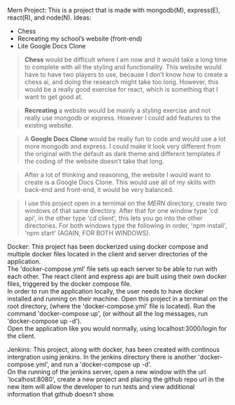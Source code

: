 Mern Project:
This is a project that is made with mongodb(M), express(E), react(R), and node(N).
Ideas:
<ul>
  <li>Chess</li>
  <li>Recreating my school’s website (front-end)</li>
  <li>Lite Google Docs Clone</li>
</ul>

><b>Chess</b> would be difficult where I am now and it would take a long time to complete with all the styling and functionality. This website would have to have two players to use, because I don’t know how to create a chess ai, and doing the research might take too long. However, this would be a really good exercise for react, which is something that I want to get good at.

><b>Recreating</b> a website would be mainly a styling exercise and not really use mongodb or express. However I could add features to the existing website.

>A <b>Google Docs Clone</b> would be really fun to code and would use a lot more mongodb and express. I could make it look very different from the original with the default as dark theme and different templates if the coding of the website doesn’t take that long.

>After a lot of thinking and reasoning, the website I would want to create is a Google Docs Clone. This would use all of my skills with back-end and front-end, it would be very balanced.

>I use this project open in a ternimal on the <i>MERN</i> directory, create two windows of that same directory. After that for one window type 'cd api', in the other type 'cd client', this lets you go into the other directories. For both windows type the following in order, 'npm install', 'npm start' (AGAIN, FOR BOTH WINDOWS).

Docker:
This project has been dockerized using docker compose and multiple docker files located in the client and server directories of the application. <br/>
The 'docker-compose.yml' file sets up each server to be able to run with each other. The react client and express api are built using their own docker files, triggered by the docker compose file. <br/>
In order to run the application locally, the user needs to have docker installed and running on their machine. Open this project in a terminal on the root directory, (where the 'docker-compose.yml' file is located). Run the command 'docker-compose up', (or without all the log messages, run 'docker-compose up -d').<br/>
Open the application like you would normally, using localhost:3000/login for the client.

Jenkins:
This project, along with docker, has been created with continous intergration using jenkins. In the jenkins directory there is another 'docker-compose.yml', and run a 'docker-compose up -d'. <br/>
On the running of the jenkins server, open a new window with the url 'localhost:8080', create a new project and placing the github repo url in the new item will allow the developer to run tests and view additional information that github doesn't show.